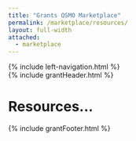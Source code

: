```yaml
---
title: "Grants QSMO Marketplace"
permalink: /marketplace/resources/
layout: full-width
attached:
  - marketplace
---
```


<div class="grid-container" id="federal">
  <div id="esgms-header" class="grid-row">
    {% include left-navigation.html %}
   <div class="column-left desktop:grid-col-9">
      {% include grantHeader.html %}
      <div class="home-content">
       <h1>Resources...</h1>
      </div>
      {% include grantFooter.html %}
    </div> 
  </div>
</div>
